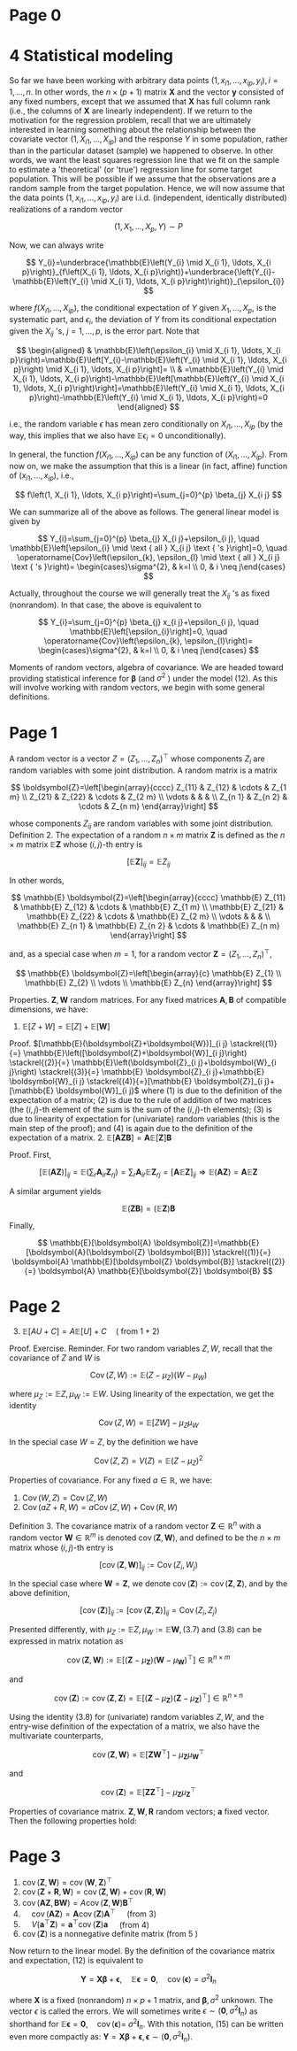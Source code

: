 # Page 0

# 4 Statistical modeling 

So far we have been working with arbitrary data points $\left(1, x_{i 1}, \ldots, x_{i p}, y_{i}\right), i=1, \ldots, n$. In other words, the $n \times(p+1)$ matrix $\boldsymbol{X}$ and the vector $\boldsymbol{y}$ consisted of any fixed numbers, except that we assumed that $\boldsymbol{X}$ has full column rank (i.e., the columns of $\boldsymbol{X}$ are linearly independent). If we return to the motivation for the regression problem, recall that we are ultimately interested in learning something about the relationship between the covariate vector $\left(1, X_{i 1}, \ldots, X_{i p}\right)$ and the response $Y$ in some population, rather than in the particular dataset (sample) we happened to observe. In other words, we want the least squares regression line that we fit on the sample to estimate a 'theoretical' (or 'true') regression line for some target population. This will be possible if we assume that the observations are a random sample from the target population. Hence, we will now assume that the data points $\left(1, x_{i 1}, \ldots, x_{i p}, y_{i}\right)$ are i.i.d. (independent, identically distributed) realizations of a random vector

$$
\left(1, X_{1}, \ldots, X_{p}, Y\right) \sim P
$$

Now, we can always write

$$
Y_{i}=\underbrace{\mathbb{E}\left(Y_{i} \mid X_{i 1}, \ldots, X_{i p}\right)}_{f\left(X_{i 1}, \ldots, X_{i p}\right)}+\underbrace{\left(Y_{i}-\mathbb{E}\left(Y_{i} \mid X_{i 1}, \ldots, X_{i p}\right)\right)}_{\epsilon_{i}}
$$

where $f\left(X_{i 1}, \ldots, X_{i p}\right)$, the conditional expectation of $Y$ given $X_{1}, \ldots, X_{p}$, is the systematic part, and $\epsilon_{i}$, the deviation of $Y$ from its conditional expectation given the $X_{i j}$ 's, $j=1, \ldots, p$, is the error part. Note that

$$
\begin{aligned}
& \mathbb{E}\left(\epsilon_{i} \mid X_{i 1}, \ldots, X_{i p}\right)=\mathbb{E}\left[Y_{i}-\mathbb{E}\left(Y_{i} \mid X_{i 1}, \ldots, X_{i p}\right) \mid X_{i 1}, \ldots, X_{i p}\right]= \\
& =\mathbb{E}\left(Y_{i} \mid X_{i 1}, \ldots, X_{i p}\right)-\mathbb{E}\left[\mathbb{E}\left(Y_{i} \mid X_{i 1}, \ldots, X_{i p}\right)\right]=\mathbb{E}\left(Y_{i} \mid X_{i 1}, \ldots, X_{i p}\right)-\mathbb{E}\left(Y_{i} \mid X_{i 1}, \ldots, X_{i p}\right)=0
\end{aligned}
$$

i.e., the random variable $\epsilon$ has mean zero conditionally on $X_{i 1}, \ldots, X_{i p}$ (by the way, this implies that we also have $\mathbb{E} \epsilon_{i}=0$ unconditionally).

In general, the function $f\left(X_{i 1}, \ldots, X_{i p}\right)$ can be any function of $\left(X_{i 1}, \ldots, X_{i p}\right)$. From now on, we make the assumption that this is a linear (in fact, affine) function of $\left(x_{i 1}, \ldots, x_{i p}\right)$, i.e.,

$$
f\left(1, X_{i 1}, \ldots, X_{i p}\right)=\sum_{j=0}^{p} \beta_{j} X_{i j}
$$

We can summarize all of the above as follows. The general linear model is given by

$$
Y_{i}=\sum_{j=0}^{p} \beta_{j} X_{i j}+\epsilon_{i j}, \quad \mathbb{E}\left[\epsilon_{i} \mid \text { all } X_{i j} \text { 's }\right]=0, \quad \operatorname{Cov}\left(\epsilon_{k}, \epsilon_{l} \mid \text { all } X_{i j} \text { 's }\right)= \begin{cases}\sigma^{2}, & k=l \\ 0, & i \neq j\end{cases}
$$

Actually, throughout the course we will generally treat the $X_{i j}$ 's as fixed (nonrandom). In that case, the above is equivalent to

$$
Y_{i}=\sum_{j=0}^{p} \beta_{j} x_{i j}+\epsilon_{i j}, \quad \mathbb{E}\left[\epsilon_{i}\right]=0, \quad \operatorname{Cov}\left(\epsilon_{k}, \epsilon_{l}\right)= \begin{cases}\sigma^{2}, & k=l \\ 0, & i \neq j\end{cases}
$$

Moments of random vectors, algebra of covariance. We are headed toward providing statistical inference for $\boldsymbol{\beta}$ (and $\sigma^{2}$ ) under the model (12). As this will involve working with random vectors, we begin with some general definitions.

# Page 1

A random vector is a vector $Z=\left(Z_{1}, \ldots, Z_{n}\right)^{\top}$ whose components $Z_{i}$ are random variables with some joint distribution. A random matrix is a matrix

$$
\boldsymbol{Z}=\left[\begin{array}{cccc}
Z_{11} & Z_{12} & \cdots & Z_{1 m} \\
Z_{21} & Z_{22} & \cdots & Z_{2 m} \\
\vdots & & & \\
Z_{n 1} & Z_{n 2} & \cdots & Z_{n m}
\end{array}\right]
$$

whose components $Z_{i j}$ are random variables with some joint distribution.
Definition 2. The expectation of a random $n \times m$ matrix $\mathbf{Z}$ is defined as the $n \times m$ matrix $\mathbb{E} \boldsymbol{Z}$ whose $(i, j)$-th entry is

$$
[\mathbb{E} \boldsymbol{Z}]_{i j}=\mathbb{E} Z_{i j}
$$

In other words,

$$
\mathbb{E} \boldsymbol{Z}=\left[\begin{array}{cccc}
\mathbb{E} Z_{11} & \mathbb{E} Z_{12} & \cdots & \mathbb{E} Z_{1 m} \\
\mathbb{E} Z_{21} & \mathbb{E} Z_{22} & \cdots & \mathbb{E} Z_{2 m} \\
\vdots & & & \\
\mathbb{E} Z_{n 1} & \mathbb{E} Z_{n 2} & \cdots & \mathbb{E} Z_{n m}
\end{array}\right]
$$

and, as a special case when $m=1$, for a random vector $\boldsymbol{Z}=\left(Z_{1}, \ldots, Z_{n}\right)^{\top}$,

$$
\mathbb{E} \boldsymbol{Z}=\left[\begin{array}{c}
\mathbb{E} Z_{1} \\
\mathbb{E} Z_{2} \\
\vdots \\
\mathbb{E} Z_{n}
\end{array}\right]
$$

Properties. $\boldsymbol{Z}, \boldsymbol{W}$ random matrices. For any fixed matrices $\boldsymbol{A}, \boldsymbol{B}$ of compatible dimensions, we have:

1. $\mathbb{E}[Z+W]=\mathbb{E}[Z]+\mathbb{E}[\boldsymbol{W}]$

Proof. $[\mathbb{E}(\boldsymbol{Z}+\boldsymbol{W})]_{i j} \stackrel{(1)}{=} \mathbb{E}\left([\boldsymbol{Z}+\boldsymbol{W}]_{i j}\right) \stackrel{(2)}{=} \mathbb{E}\left(\boldsymbol{Z}_{i j}+\boldsymbol{W}_{i j}\right) \stackrel{(3)}{=} \mathbb{E} \boldsymbol{Z}_{i j}+\mathbb{E} \boldsymbol{W}_{i j} \stackrel{(4)}{=}[\mathbb{E} \boldsymbol{Z}]_{i j}+[\mathbb{E} \boldsymbol{W}]_{i j}$ where (1) is due to the definition of the expectation of a matrix; (2) is due to the rule of addition of two matrices (the $(i, j)$-th element of the sum is the sum of the $(i, j)$-th elements); (3) is due to linearity of expectation for (univariate) random variables (this is the main step of the proof); and (4) is again due to the definition of the expectation of a matrix.
2. $\mathbb{E}[\boldsymbol{A} \boldsymbol{Z} \boldsymbol{B}]=\boldsymbol{A} \mathbb{E}[\boldsymbol{Z}] \boldsymbol{B}$

Proof. First,

$$
[\mathbb{E}(\boldsymbol{A} \boldsymbol{Z})]_{i j}=\mathbb{E}\left(\sum_{r} \boldsymbol{A}_{i r} \boldsymbol{Z}_{r j}\right)=\sum_{r} \boldsymbol{A}_{i r} \mathbb{E} \boldsymbol{Z}_{r j}=[\boldsymbol{A} \mathbb{E} \boldsymbol{Z}]_{i j} \Rightarrow \mathbb{E}(\boldsymbol{A} \boldsymbol{Z})=\boldsymbol{A} \mathbb{E} \boldsymbol{Z}
$$

A similar argument yields

$$
\mathbb{E}(\boldsymbol{Z} \boldsymbol{B})=(\mathbb{E} \mathbf{Z}) \boldsymbol{B}
$$

Finally,

$$
\mathbb{E}[\boldsymbol{A} \boldsymbol{Z}]=\mathbb{E}[\boldsymbol{A}(\boldsymbol{Z} \boldsymbol{B})] \stackrel{(1)}{=} \boldsymbol{A} \mathbb{E}[\boldsymbol{Z} \boldsymbol{B}] \stackrel{(2)}{=} \boldsymbol{A} \mathbb{E}[\boldsymbol{Z}] \boldsymbol{B}
$$

# Page 2

3. $\mathbb{E}[A U+C]=A \mathbb{E}[U]+C \quad($ from $1+2)$

Proof. Exercise.
Reminder. For two random variables $Z, W$, recall that the covariance of $Z$ and $W$ is

$$
\operatorname{Cov}(Z, W):=\mathbb{E}\left(Z-\mu_{Z}\right)\left(W-\mu_{W}\right)
$$

where $\mu_{Z}:=\mathbb{E} Z, \mu_{W}:=\mathbb{E} W$.
Using linearity of the expectation, we get the identity

$$
\operatorname{Cov}(Z, W)=\mathbb{E}[Z W]-\mu_{Z} \mu_{W}
$$

In the special case $W=Z$, by the definition we have

$$
\operatorname{Cov}(Z, Z)=V(Z)=\mathbb{E}\left(Z-\mu_{Z}\right)^{2}
$$

Properties of covariance. For any fixed $a \in \mathbb{R}$, we have:

1. $\operatorname{Cov}(W, Z)=\operatorname{Cov}(Z, W)$
2. $\operatorname{Cov}(a Z+R, W)=a \operatorname{Cov}(Z, W)+\operatorname{Cov}(R, W)$

Definition 3. The covariance matrix of a random vector $\boldsymbol{Z} \in \mathbb{R}^{n}$ with a random vector $\boldsymbol{W} \in \mathbb{R}^{m}$ is denoted $\operatorname{cov}(\boldsymbol{Z}, \boldsymbol{W})$, and defined to be the $n \times m$ matrix whose $(i, j)$-th entry is

$$
[\operatorname{cov}(\boldsymbol{Z}, \boldsymbol{W})]_{i j}:=\operatorname{Cov}\left(Z_{i}, W_{j}\right)
$$

In the special case where $\boldsymbol{W}=\boldsymbol{Z}$, we denote $\operatorname{cov}(\boldsymbol{Z}):=\operatorname{cov}(\boldsymbol{Z}, \boldsymbol{Z})$, and by the above definition,

$$
[\operatorname{cov}(\boldsymbol{Z})]_{i j}:=[\operatorname{cov}(\mathbf{Z}, \mathbf{Z})]_{i j}=\operatorname{Cov}\left(Z_{i}, Z_{j}\right)
$$

Presented differently, with $\mu_{Z}:=\mathbb{E} Z, \mu_{W}:=\mathbb{E} \boldsymbol{W},(3.7)$ and (3.8) can be expressed in matrix notation as

$$
\operatorname{cov}(\mathbf{Z}, \boldsymbol{W}):=\mathbb{E}\left[\left(\boldsymbol{Z}-\mu_{\boldsymbol{Z}}\right)\left(\boldsymbol{W}-\mu_{\boldsymbol{W}}\right)^{\top}\right] \in \mathbb{R}^{n \times m}
$$

and

$$
\operatorname{cov}(\mathbf{Z}):=\operatorname{cov}(\mathbf{Z}, \mathbf{Z})=\mathbb{E}\left[\left(\mathbf{Z}-\mu_{\mathbf{Z}}\right)\left(\mathbf{Z}-\mu_{\mathbf{Z}}\right)^{\top}\right] \in \mathbb{R}^{n \times n}
$$

Using the identity (3.8) for (univariate) random variables $Z, W$, and the entry-wise definition of the expectation of a matrix, we also have the multivariate counterparts,

$$
\operatorname{cov}(\boldsymbol{Z}, \boldsymbol{W})=\mathbb{E}\left[\boldsymbol{Z} \boldsymbol{W}^{\top}\right]-\mu_{\boldsymbol{Z}} \mu_{\boldsymbol{W}}^{\top}
$$

and

$$
\operatorname{cov}(\mathbf{Z})=\mathbb{E}\left[\mathbf{Z} \mathbf{Z}^{\top}\right]-\mu_{\mathbf{Z}} \mu_{\mathbf{Z}}^{\top}
$$

Properties of covariance matrix. $\boldsymbol{Z}, \boldsymbol{W}, \boldsymbol{R}$ random vectors; $\boldsymbol{a}$ fixed vector. Then the following properties hold:

# Page 3

1. $\operatorname{cov}(\boldsymbol{Z}, \boldsymbol{W})=\operatorname{cov}(\boldsymbol{W}, \boldsymbol{Z})^{\top}$
2. $\operatorname{cov}(\boldsymbol{Z}+\boldsymbol{R}, \boldsymbol{W})=\operatorname{cov}(\boldsymbol{Z}, \boldsymbol{W})+\operatorname{cov}(\boldsymbol{R}, \boldsymbol{W})$
3. $\operatorname{cov}(\boldsymbol{A} \boldsymbol{Z}, \boldsymbol{B} \boldsymbol{W})=A \operatorname{cov}(\boldsymbol{Z}, \boldsymbol{W}) \boldsymbol{B}^{\top}$
4. $\quad \operatorname{cov}(\boldsymbol{A} \boldsymbol{Z})=\boldsymbol{A} \operatorname{cov}(\boldsymbol{Z}) \boldsymbol{A}^{\top} \quad$ (from 3)
5. $\quad V\left(\boldsymbol{a}^{\top} \boldsymbol{Z}\right)=\boldsymbol{a}^{\top} \operatorname{cov}(\boldsymbol{Z}) \boldsymbol{a} \quad$ (from 4)
6. $\operatorname{cov}(\boldsymbol{Z})$ is a nonnegative definite matrix (from 5 )

Now return to the linear model. By the definition of the covariance matrix and expectation, (12) is equivalent to

$$
\boldsymbol{Y}=\boldsymbol{X} \boldsymbol{\beta}+\boldsymbol{\epsilon}, \quad \mathbb{E} \boldsymbol{\epsilon}=\mathbf{0}, \quad \operatorname{cov}(\boldsymbol{\epsilon})=\sigma^{2} \boldsymbol{I}_{n}
$$

where $\boldsymbol{X}$ is a fixed (nonrandom) $n \times p+1$ matrix, and $\boldsymbol{\beta}, \sigma^{2}$ unknown.
The vector $\epsilon$ is called the errors. We will sometimes write $\epsilon \sim\left(\mathbf{0}, \sigma^{2} \boldsymbol{I}_{n}\right)$ as shorthand for $\mathbb{E} \boldsymbol{\epsilon}=\mathbf{0}, \quad \operatorname{cov}(\boldsymbol{\epsilon})=$ $\sigma^{2} \boldsymbol{I}_{n}$. With this notation, (15) can be written even more compactly as: $\boldsymbol{Y}=\boldsymbol{X} \boldsymbol{\beta}+\boldsymbol{\epsilon}, \boldsymbol{\epsilon} \sim\left(\mathbf{0}, \sigma^{2} \boldsymbol{I}_{n}\right)$.

